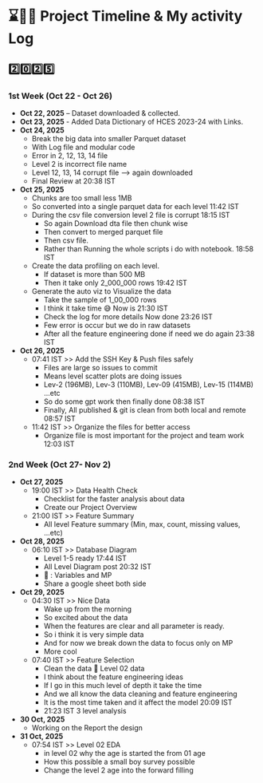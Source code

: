 # ⌛🧑‍💻 Project Timeline & My activity Log

## 2️⃣0️⃣2️⃣5️⃣

### 1st Week (Oct 22 - Oct 26)
- **Oct 22, 2025** – Dataset downloaded & collected.
- **Oct 23, 2025** - Added Data Dictionary of HCES 2023-24 with Links.
- **Oct 24, 2025** 
  - Break the big data into smaller Parquet dataset
  - With Log file and modular code
  - Error in 2, 12, 13, 14 file
  - Level 2 is incorrect file name 
  - Level 12, 13, 14 corrupt file --> again downloaded 
  - Final Review at 20:38 IST
- **Oct 25, 2025**
  - Chunks are too small less 1MB 
  - So converted into a single parquet data for each level 11:42 IST
  - During the csv file conversion level 2 file is corrupt 18:15 IST
    - So again Download dta file then chunk wise 
    - Then convert to merged parquet file 
    - Then csv file. 
    - Rather than Running the whole scripts i do with notebook. 18:58 IST
  - Create the data profiling on each level.
    - If dataset is more than 500 MB 
    - Then it take only 2_000_000 rows 19:42 IST
  - Generate the auto viz to Visualize the data
    - Take the sample of 1_00_000 rows 
    - I think it take time 😅 Now is 21:30 IST
    - Check the log for more details Now done 23:26 IST
    - Few error is occur but we do in raw datasets 
    - After all the feature engineering done if need we do again 23:38 IST
- **Oct 26, 2025**
  - 07:41 IST >> Add the SSH Key & Push files safely
    - Files are large so issues to commit 
    - Means level scatter plots are doing issues
    - Lev-2 (196MB), Lev-3 (110MB), Lev-09 (415MB), Lev-15  (114MB) ...etc
    - So do some gpt work then finally done 08:38 IST
    - Finally, All published & git is clean from both local and remote 08:57 IST
  - 11:42 IST >> Organize the files for better access
    - Organize file is most important for the project and team work 12:03 IST

### 2nd Week (Oct 27- Nov 2)
- **Oct 27, 2025**
  - 19:00 IST >> Data Health Check 
    - Checklist for the faster analysis about data 
    - Create our Project Overview 
  - 21:00 IST >> Feature Summary 
    - All level Feature summary (Min, max, count, missing values, ...etc)
- **Oct 28, 2025**
  - 06:10 IST >> Database Diagram 
    - Level 1-5 ready 17:44 IST
    - All Level Diagram post 20:32 IST
    - 🤝 : Variables and MP
    - Share a google sheet both side 
- **Oct 29, 2025**
  - 04:30 IST >> Nice Data
    - Wake up from the morning 
    - So excited about the data
    - When the features are clear and all parameter is ready.
    - So i think it is very simple data
    - And for now we break down the data to focus only on MP 
    - More cool
  - 07:40 IST >> Feature Selection
    - Clean the data 🧹 Level 02 data 
    - I think about the feature engineering ideas 
    - If I go in this much level of depth it take the time 
    - And we all know the data cleaning and feature engineering 
    - It is the most time taken and it affect the model  20:09 IST
    - 21:23 IST 3 level analysis
- **30 Oct, 2025**
  - Working on the Report the design 
- **31 Oct, 2025**
  - 07:54 IST >> Level 02 EDA
    - in level 02 why the age is started the from 01 age 
    - How this possible a small boy survey possible
    - Change the level 2 age into the forward filling 